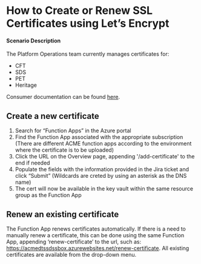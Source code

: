 # How to Create or Renew SSL Certificates using Let’s Encrypt

#### Scenario Description
The Platform Operations team currently manages certificates for:
- CFT
- SDS
- PET
- Heritage

Consumer documentation can be found [here](http://localhost:4567/information-security/certificate-automation.html#tls-certificates).

## Create a new certificate

1.	Search for “Function Apps” in the Azure portal
2.	Find the Function App associated with the appropriate subscription (There are different ACME function apps according to the environment where the certificate is to be uploaded)
3.	Click the URL on the Overview page, appending '/add-certificate' to the end if needed
4.	Populate the fields with the information provided in the Jira ticket and click “Submit” (Wildcards are creted by using an asterisk as the DNS name)
5.	The cert will now be available in the key vault within the same resource group as the Function App

## Renew an existing certificate
The Function App renews certificates automatically. If there is a need to manually renew a certificate, this can be done using the same Function App, appending ‘renew-certificate’ to the url, such as:
https://acmedtssdssbox.azurewebsites.net/renew-certificate. All existing certificates are available from the drop-down menu.

